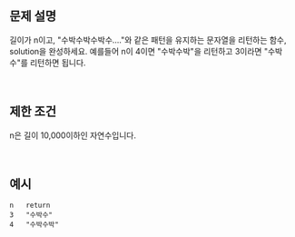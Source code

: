 ## 문제 설명

길이가 n이고, "수박수박수박수...."와 같은 패턴을 유지하는 문자열을 리턴하는 함수, solution을 완성하세요. 예를들어 n이 4이면 "수박수박"을 리턴하고 3이라면 "수박수"를 리턴하면 됩니다.

<br>

## 제한 조건

n은 길이 10,000이하인 자연수입니다.

<br>

## 예시

```
n	return
3	"수박수"
4	"수박수박"
```
